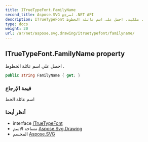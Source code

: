 ```yaml
---
title: ITrueTypeFont.FamilyName
second_title: Aspose.SVG لمرجع .NET API
description: ITrueTypeFont ملكية. احصل على اسم عائلة الخطوط .
type: docs
weight: 20
url: /ar/net/aspose.svg.drawing/itruetypefont/familyname/
---
```

## ITrueTypeFont.FamilyName property

احصل على اسم عائلة الخطوط .

```csharp
public string FamilyName { get; }
```

### قيمة الإرجاع

اسم عائلة الخط

### أنظر أيضا

* interface [ITrueTypeFont](../)
* مساحة الاسم [Aspose.Svg.Drawing](../../itruetypefont/)
* المجسم [Aspose.SVG](../../../)



